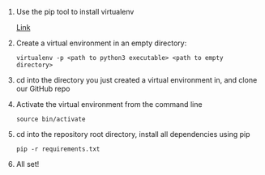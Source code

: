 1. Use the pip tool to install virtualenv

    [Link](http://docs.python-guide.org/en/latest/dev/virtualenvs/)

2. Create a virtual environment in an empty directory: 

    `virtualenv -p <path to python3 executable> <path to empty directory>`

3. cd into the directory you just created a virtual environment in, and clone our GitHub repo

4. Activate the virtual environment from the command line

    `source bin/activate`

5. cd into the repository root directory, install all dependencies using pip

    `pip -r requirements.txt`

6. All set!


